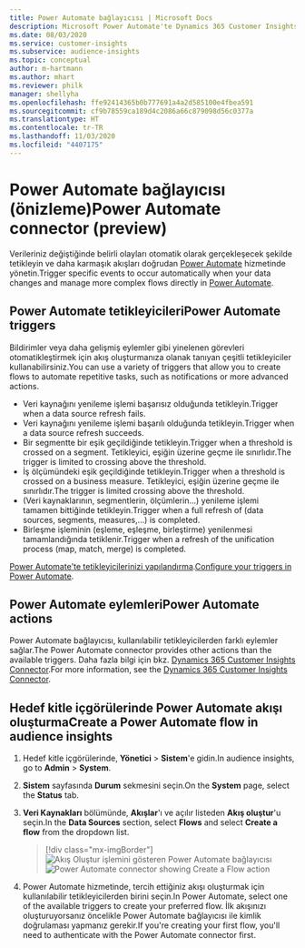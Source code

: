 ```yaml
---
title: Power Automate bağlayıcısı | Microsoft Docs
description: Microsoft Power Automate'te Dynamics 365 Customer Insights'tan akışlar oluşturun.
ms.date: 08/03/2020
ms.service: customer-insights
ms.subservice: audience-insights
ms.topic: conceptual
author: m-hartmann
ms.author: mhart
ms.reviewer: philk
manager: shellyha
ms.openlocfilehash: ffe92414365b0b777691a4a2d585100e4fbea591
ms.sourcegitcommit: cf9b78559ca189d4c2086a66c879098d56c0377a
ms.translationtype: HT
ms.contentlocale: tr-TR
ms.lasthandoff: 11/03/2020
ms.locfileid: "4407175"
---
```

# <a name="power-automate-connector-preview"></a><span data-ttu-id="290c6-103">Power Automate bağlayıcısı (önizleme)</span><span class="sxs-lookup"><span data-stu-id="290c6-103">Power Automate connector (preview)</span></span>

<span data-ttu-id="290c6-104">Verileriniz değiştiğinde belirli olayları otomatik olarak gerçekleşecek şekilde tetikleyin ve daha karmaşık akışları doğrudan [Power Automate](https://flow.microsoft.com/) hizmetinde yönetin.</span><span class="sxs-lookup"><span data-stu-id="290c6-104">Trigger specific events to occur automatically when your data changes and manage more complex flows directly in [Power Automate](https://flow.microsoft.com/).</span></span>

## <a name="power-automate-triggers"></a><span data-ttu-id="290c6-105">Power Automate tetikleyicileri</span><span class="sxs-lookup"><span data-stu-id="290c6-105">Power Automate triggers</span></span>

<span data-ttu-id="290c6-106">Bildirimler veya daha gelişmiş eylemler gibi yinelenen görevleri otomatikleştirmek için akış oluşturmanıza olanak tanıyan çeşitli tetikleyiciler kullanabilirsiniz.</span><span class="sxs-lookup"><span data-stu-id="290c6-106">You can use a variety of triggers that allow you to create flows to automate repetitive tasks, such as notifications or more advanced actions.</span></span> 

- <span data-ttu-id="290c6-107">Veri kaynağını yenileme işlemi başarısız olduğunda tetikleyin.</span><span class="sxs-lookup"><span data-stu-id="290c6-107">Trigger when a data source refresh fails.</span></span> 
- <span data-ttu-id="290c6-108">Veri kaynağını yenileme işlemi başarılı olduğunda tetikleyin.</span><span class="sxs-lookup"><span data-stu-id="290c6-108">Trigger when a data source refresh succeeds.</span></span>
- <span data-ttu-id="290c6-109">Bir segmentte bir eşik geçildiğinde tetikleyin.</span><span class="sxs-lookup"><span data-stu-id="290c6-109">Trigger when a threshold is crossed on a segment.</span></span> <span data-ttu-id="290c6-110">Tetikleyici, eşiğin üzerine geçme ile sınırlıdır.</span><span class="sxs-lookup"><span data-stu-id="290c6-110">The trigger is limited to crossing above the threshold.</span></span>
- <span data-ttu-id="290c6-111">İş ölçümündeki eşik geçildiğinde tetikleyin.</span><span class="sxs-lookup"><span data-stu-id="290c6-111">Trigger when a threshold is crossed on a business measure.</span></span> <span data-ttu-id="290c6-112">Tetikleyici, eşiğin üzerine geçme ile sınırlıdır.</span><span class="sxs-lookup"><span data-stu-id="290c6-112">The trigger is limited crossing above the threshold.</span></span>
- <span data-ttu-id="290c6-113">(Veri kaynaklarının, segmentlerin, ölçümlerin...) yenileme işlemi tamamen bittiğinde tetikleyin.</span><span class="sxs-lookup"><span data-stu-id="290c6-113">Trigger when a full refresh of (data sources, segments, measures,...) is completed.</span></span>
- <span data-ttu-id="290c6-114">Birleşme işleminin (eşleme, eşleşme, birleştirme) yenilenmesi tamamlandığında tetiklenir.</span><span class="sxs-lookup"><span data-stu-id="290c6-114">Trigger when a refresh of the unification process (map, match, merge) is completed.</span></span>

<span data-ttu-id="290c6-115">[Power Automate'te tetikleyicilerinizi yapılandırma](https://flow.microsoft.com/connectors/shared_customerinsights/dynamics-365-customer-insights-connector/).</span><span class="sxs-lookup"><span data-stu-id="290c6-115">[Configure your triggers in Power Automate](https://flow.microsoft.com/connectors/shared_customerinsights/dynamics-365-customer-insights-connector/).</span></span>

## <a name="power-automate-actions"></a><span data-ttu-id="290c6-116">Power Automate eylemleri</span><span class="sxs-lookup"><span data-stu-id="290c6-116">Power Automate actions</span></span>
<span data-ttu-id="290c6-117">Power Automate bağlayıcısı, kullanılabilir tetikleyicilerden farklı eylemler sağlar.</span><span class="sxs-lookup"><span data-stu-id="290c6-117">The Power Automate connector provides other actions than the available triggers.</span></span> <span data-ttu-id="290c6-118">Daha fazla bilgi için bkz. [Dynamics 365 Customer Insights Connector](https://docs.microsoft.com/connectors/customerinsights/).</span><span class="sxs-lookup"><span data-stu-id="290c6-118">For more information, see the [Dynamics 365 Customer Insights Connector](https://docs.microsoft.com/connectors/customerinsights/).</span></span>

## <a name="create-a-power-automate-flow-in-audience-insights"></a><span data-ttu-id="290c6-119">Hedef kitle içgörülerinde Power Automate akışı oluşturma</span><span class="sxs-lookup"><span data-stu-id="290c6-119">Create a Power Automate flow in audience insights</span></span>

1. <span data-ttu-id="290c6-120">Hedef kitle içgörülerinde, **Yönetici** > **Sistem**'e gidin.</span><span class="sxs-lookup"><span data-stu-id="290c6-120">In audience insights, go to **Admin** > **System**.</span></span>

1. <span data-ttu-id="290c6-121">**Sistem** sayfasında **Durum** sekmesini seçin.</span><span class="sxs-lookup"><span data-stu-id="290c6-121">On the **System** page, select the **Status** tab.</span></span>

1. <span data-ttu-id="290c6-122">**Veri Kaynakları** bölümünde, **Akışlar**'ı ve açılır listeden **Akış oluştur**'u seçin.</span><span class="sxs-lookup"><span data-stu-id="290c6-122">In the **Data Sources** section, select **Flows** and select **Create a flow** from the dropdown list.</span></span>
   > [!div class="mx-imgBorder"]
   > <span data-ttu-id="290c6-123">![Akış Oluştur işlemini gösteren Power Automate bağlayıcısı](media/power-automate-connector-create-flow.png "Akış Oluştur işlemini gösteren Power Automate bağlayıcısı")</span><span class="sxs-lookup"><span data-stu-id="290c6-123">![Power Automate connector showing Create a Flow action](media/power-automate-connector-create-flow.png "Power Automate connector showing Create a Flow action")</span></span>

1. <span data-ttu-id="290c6-124">Power Automate hizmetinde, tercih ettiğiniz akışı oluşturmak için kullanılabilir tetikleyicilerden birini seçin.</span><span class="sxs-lookup"><span data-stu-id="290c6-124">In Power Automate, select one of the available triggers to create your preferred flow.</span></span> <span data-ttu-id="290c6-125">İlk akışınızı oluşturuyorsanız öncelikle Power Automate bağlayıcısı ile kimlik doğrulaması yapmanız gerekir.</span><span class="sxs-lookup"><span data-stu-id="290c6-125">If you're creating your first flow, you'll need to authenticate with the Power Automate connector first.</span></span>
